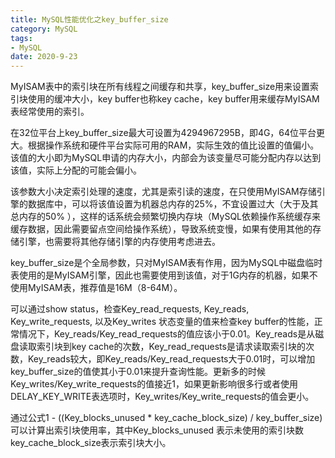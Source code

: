 ```yaml
---
title: MySQL性能优化之key_buffer_size
category: MySQL
tags:
- MySQL
date: 2020-9-23
---
```


MyISAM表中的索引块在所有线程之间缓存和共享，key_buffer_size用来设置索引块使用的缓冲大小，key buffer也称key cache，key buffer用来缓存MyISAM表经常使用的索引。

<!--more-->

在32位平台上key_buffer_size最大可设置为4294967295B，即4G，64位平台更大。根据操作系统和硬件平台实际可用的RAM，实际生效的值比设置的值偏小。该值的大小即为MySQL申请的内存大小，内部会为该变量尽可能分配内存以达到该值，实际上分配的可能会偏小。

该参数大小决定索引处理的速度，尤其是索引读的速度，在只使用MyISAM存储引擎的数据库中，可以将该值设置为机器总内存的25%，不宜设置过大（大于及其总内存的50% ），这样的话系统会频繁切换内存块（MySQL依赖操作系统缓存来缓存数据，因此需要留点空间给操作系统），导致系统变慢，如果有使用其他的存储引擎，也需要将其他存储引擎的内存使用考虑进去。

key_buffer_size是个全局参数，只对MyISAM表有作用，因为MySQL中磁盘临时表使用的是MyISAM引擎，因此也需要使用到该值，对于1G内存的机器，如果不使用MyISAM表，推荐值是16M（8-64M）。

可以通过show status，检查Key_read_requests, Key_reads, Key_write_requests, 以及Key_writes 状态变量的值来检查key buffer的性能，正常情况下，Key_reads/Key_read_requests的值应该小于0.01。Key_reads是从磁盘读取索引块到key cache的次数，Key_read_requests是请求读取索引块的次数，Key_reads较大，即Key_reads/Key_read_requests大于0.01时，可以增加key_buffer_size的值使其小于0.01来提升查询性能。更新多的时候Key_writes/Key_write_requests的值接近1，如果更新影响很多行或者使用DELAY_KEY_WRITE表选项时，Key_writes/Key_write_requests的值会更小。

通过公式1 - ((Key_blocks_unused * key_cache_block_size) / key_buffer_size)可以计算出索引块使用率，其中Key_blocks_unused 表示未使用的索引块数key_cache_block_size表示索引块大小。